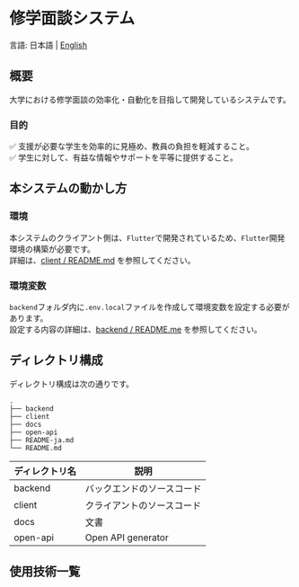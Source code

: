 # 修学面談システム

言語: 日本語 | [English](README.md)

## 概要

大学における修学面談の効率化・自動化を目指して開発しているシステムです。

### 目的

✅ 支援が必要な学生を効率的に見極め、教員の負担を軽減すること。  
✅ 学生に対して、有益な情報やサポートを平等に提供すること。

## 本システムの動かし方

### 環境

本システムのクライアント側は、`Flutter`で開発されているため、`Flutter`開発環境の構築が必要です。  
詳細は、[client / README.md](https://github.com/school-interview/school-interview-system/blob/main/client/README.md#development-environment)
を参照してください。

### 環境変数

`backend`フォルダ内に`.env.local`ファイルを作成して環境変数を設定する必要があります。  
設定する内容の詳細は、[backend / README.me](https://github.com/school-interview/school-interview-system/blob/main/backend/README.md#prepare-envlocal-in-backend-directory)
を参照してください。

## ディレクトリ構成

ディレクトリ構成は次の通りです。

```text
.
├── backend
├── client
├── docs
├── open-api
├── README-ja.md
└── README.md
```

| ディレクトリ名  | 説明                 |
|----------|--------------------|
| backend  | バックエンドのソースコード      |
| client   | クライアントのソースコード      |
| docs     | 文書                 |
| open-api | Open API generator |

## 使用技術一覧

<img src="https://img.shields.io/badge/-Flutter-02569B.svg?logo=flutter&style=flat-square" alt=""> <img src="https://img.shields.io/badge/-Dart-0175C2.svg?logo=dart&style=flat-square" alt="">
<img src="https://img.shields.io/badge/-Python-3776AB.svg?logo=python&style=flat-square" alt=""> 
<img src="https://img.shields.io/badge/-Docker-1488C6.svg?logo=docker&style=flat-square" alt=""> 
<img src="https://img.shields.io/badge/-Android%20Studio-A4C639.svg?logo=android%20studio&style=flat-square" alt=""> 
